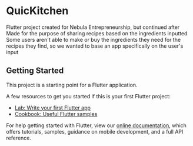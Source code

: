 # QuicKitchen

Flutter project created for Nebula Entrepreneurship, but continued after
Made for the purpose of sharing recipes based on the ingredients inputted
Some users aren't able to make or buy the ingredients they need for the recipes they find, so we wanted to base an app specifically on the user's input


## Getting Started

This project is a starting point for a Flutter application.

A few resources to get you started if this is your first Flutter project:

- [Lab: Write your first Flutter app](https://flutter.dev/docs/get-started/codelab)
- [Cookbook: Useful Flutter samples](https://flutter.dev/docs/cookbook)

For help getting started with Flutter, view our
[online documentation](https://flutter.dev/docs), which offers tutorials,
samples, guidance on mobile development, and a full API reference.
